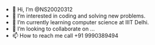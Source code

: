 - 👋 Hi, I’m @NS20020312
- 👀 I’m interested in coding and solving new problems. 
- 🌱 I’m currently learning computer science at IIIT Delhi. 
- 💞️ I’m looking to collaborate on ...
- 📫 How to reach me call +91 9990389494

<!---
NS20020312/NS20020312 is a ✨ special ✨ repository because its `README.md` (this file) appears on your GitHub profile.
You can click the Preview link to take a look at your changes.
--->
